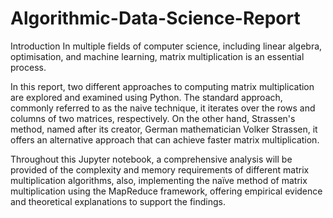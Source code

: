 # Algorithmic-Data-Science-Report

Introduction
In multiple fields of computer science, including linear algebra, optimisation, and machine learning, matrix multiplication is an essential process.

In this report, two different approaches to computing matrix multiplication are explored and examined using Python. The standard approach, commonly referred to as the naive technique, it iterates over the rows and columns of two matrices, respectively. On the other hand, Strassen's method, named after its creator, German mathematician Volker Strassen, it offers an alternative approach that can achieve faster matrix multiplication.

Throughout this Jupyter notebook, a comprehensive analysis will be provided of the complexity and memory requirements of different matrix multiplication algorithms, also, implementing the naı̈ve method of matrix multiplication using the MapReduce framework, offering empirical evidence and theoretical explanations to support the findings.

